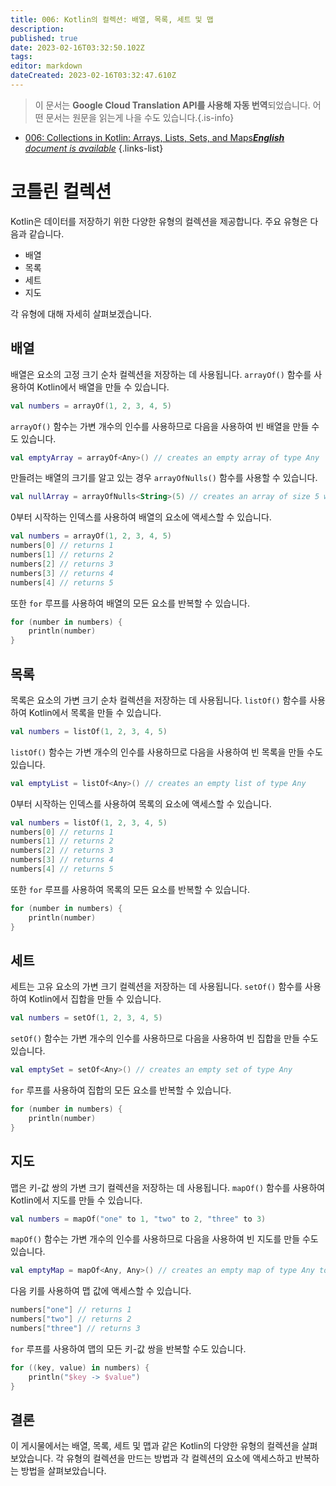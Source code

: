 ```yaml
---
title: 006: Kotlin의 컬렉션: 배열, 목록, 세트 및 맵
description: 
published: true
date: 2023-02-16T03:32:50.102Z
tags: 
editor: markdown
dateCreated: 2023-02-16T03:32:47.610Z
---
```


> 이 문서는 **Google Cloud Translation API를 사용해 자동 번역**되었습니다.
어떤 문서는 원문을 읽는게 나을 수도 있습니다.{.is-info}



- [006: Collections in Kotlin: Arrays, Lists, Sets, and Maps***English** document is available*](/en/Knowledge-base/Kotlin/Learning/006-collections-in-kotlin-arrays-lists-sets-and-maps)
{.links-list}


# 코틀린 컬렉션

Kotlin은 데이터를 저장하기 위한 다양한 유형의 컬렉션을 제공합니다. 주요 유형은 다음과 같습니다.
* 배열
* 목록
* 세트
* 지도

각 유형에 대해 자세히 살펴보겠습니다.

## 배열

배열은 요소의 고정 크기 순차 컬렉션을 저장하는 데 사용됩니다. `arrayOf()` 함수를 사용하여 Kotlin에서 배열을 만들 수 있습니다.

```kotlin
val numbers = arrayOf(1, 2, 3, 4, 5)
```

`arrayOf()` 함수는 가변 개수의 인수를 사용하므로 다음을 사용하여 빈 배열을 만들 수도 있습니다.

```kotlin
val emptyArray = arrayOf<Any>() // creates an empty array of type Any
```

만들려는 배열의 크기를 알고 있는 경우 `arrayOfNulls()` 함수를 사용할 수 있습니다.

```kotlin
val nullArray = arrayOfNulls<String>(5) // creates an array of size 5 with null elements
```

0부터 시작하는 인덱스를 사용하여 배열의 요소에 액세스할 수 있습니다.

```kotlin
val numbers = arrayOf(1, 2, 3, 4, 5)
numbers[0] // returns 1
numbers[1] // returns 2
numbers[2] // returns 3
numbers[3] // returns 4
numbers[4] // returns 5
```

또한 `for` 루프를 사용하여 배열의 모든 요소를 반복할 수 있습니다.

```kotlin
for (number in numbers) {
    println(number)
}
```

## 목록

목록은 요소의 가변 크기 순차 컬렉션을 저장하는 데 사용됩니다. `listOf()` 함수를 사용하여 Kotlin에서 목록을 만들 수 있습니다.

```kotlin
val numbers = listOf(1, 2, 3, 4, 5)
```

`listOf()` 함수는 가변 개수의 인수를 사용하므로 다음을 사용하여 빈 목록을 만들 수도 있습니다.

```kotlin
val emptyList = listOf<Any>() // creates an empty list of type Any
```

0부터 시작하는 인덱스를 사용하여 목록의 요소에 액세스할 수 있습니다.

```kotlin
val numbers = listOf(1, 2, 3, 4, 5)
numbers[0] // returns 1
numbers[1] // returns 2
numbers[2] // returns 3
numbers[3] // returns 4
numbers[4] // returns 5
```

또한 `for` 루프를 사용하여 목록의 모든 요소를 반복할 수 있습니다.

```kotlin
for (number in numbers) {
    println(number)
}
```

## 세트

세트는 고유 요소의 가변 크기 컬렉션을 저장하는 데 사용됩니다. `setOf()` 함수를 사용하여 Kotlin에서 집합을 만들 수 있습니다.

```kotlin
val numbers = setOf(1, 2, 3, 4, 5)
```

`setOf()` 함수는 가변 개수의 인수를 사용하므로 다음을 사용하여 빈 집합을 만들 수도 있습니다.

```kotlin
val emptySet = setOf<Any>() // creates an empty set of type Any
```

`for` 루프를 사용하여 집합의 모든 요소를 반복할 수 있습니다.

```kotlin
for (number in numbers) {
    println(number)
}
```

## 지도

맵은 키-값 쌍의 가변 크기 컬렉션을 저장하는 데 사용됩니다. `mapOf()` 함수를 사용하여 Kotlin에서 지도를 만들 수 있습니다.

```kotlin
val numbers = mapOf("one" to 1, "two" to 2, "three" to 3)
```

`mapOf()` 함수는 가변 개수의 인수를 사용하므로 다음을 사용하여 빈 지도를 만들 수도 있습니다.

```kotlin
val emptyMap = mapOf<Any, Any>() // creates an empty map of type Any to Any
```

다음 키를 사용하여 맵 값에 액세스할 수 있습니다.

```kotlin
numbers["one"] // returns 1
numbers["two"] // returns 2
numbers["three"] // returns 3
```

`for` 루프를 사용하여 맵의 모든 키-값 쌍을 반복할 수도 있습니다.

```kotlin
for ((key, value) in numbers) {
    println("$key -> $value")
}
```

## 결론

이 게시물에서는 배열, 목록, 세트 및 맵과 같은 Kotlin의 다양한 유형의 컬렉션을 살펴보았습니다. 각 유형의 컬렉션을 만드는 방법과 각 컬렉션의 요소에 액세스하고 반복하는 방법을 살펴보았습니다.